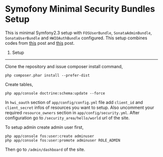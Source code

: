 Symofony Minimal Security Bundles Setup
======================================

This is minimal Symfony2.3 setup with `FOSUserBundle`, `SonataAdminBundle`, `SonataUserBundle` and `HWIOAuthBundle` configured. This setup combines codes from [this](http://m2mdas.github.io/blog/2013/11/18/integrate-fosuserbundle-and-sonatauserbundle-easily/) post and [this](http://m2mdas.github.io/blog/2013/11/21/integrate-hwioauthbundle-with-fosuserbundle/) post.

1) Setup
----------------------------------

Clone the repository and issue composer install command,

    php composer.phar install --prefer-dist

Create tables,

    php app/console doctrine:schema:update --force

In `hwi_oauth` section of `app/config/config.yml` file add  `client_id` and `client_secret` infos of resources you want to setup. Also uncomment your required `resource_owners` section in `app/config/security.yml`. After configuration go to `/security_area/hello/world` url of the site.

To setup admin create admin user first,

    php app/console fos:user:create adminuser
    php app/console fos:user:promote adminuser ROLE_ADMIN

Then go to `/admin/dashboard` of the site.
